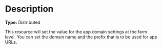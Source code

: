 # Description

**Type:** Distributed

This resource will set the value for the app domain settings at the farm level.
You can set the domain name and the prefix that is to be used for app URLs.
